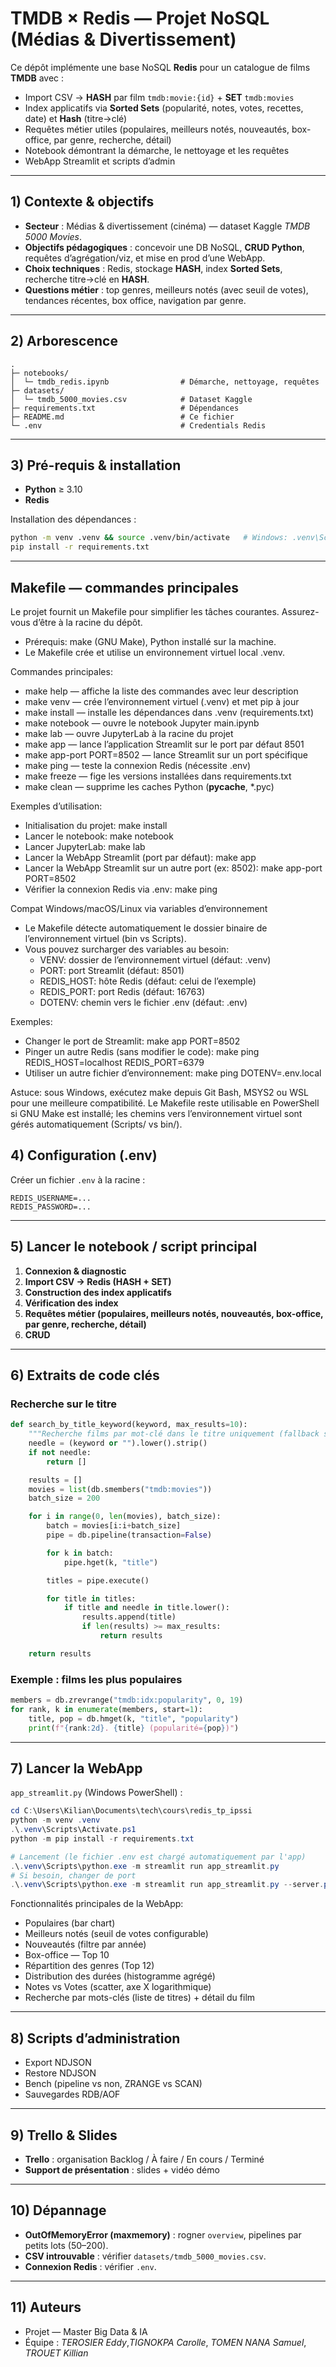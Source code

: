 # TMDB × Redis — Projet NoSQL (Médias & Divertissement)

Ce dépôt implémente une base NoSQL **Redis** pour un catalogue de films **TMDB** avec :
- Import CSV → **HASH** par film `tmdb:movie:{id}` + **SET** `tmdb:movies`
- Index applicatifs via **Sorted Sets** (popularité, notes, votes, recettes, date) et **Hash** (titre→clé)
- Requêtes métier utiles (populaires, meilleurs notés, nouveautés, box-office, par genre, recherche, détail)
- Notebook démontrant la démarche, le nettoyage et les requêtes
- WebApp Streamlit et scripts d’admin

---

## 1) Contexte & objectifs

- **Secteur** : Médias & divertissement (cinéma) — dataset Kaggle *TMDB 5000 Movies*.
- **Objectifs pédagogiques** : concevoir une DB NoSQL, **CRUD Python**, requêtes d’agrégation/viz, et mise en prod d’une WebApp.
- **Choix techniques** : Redis, stockage **HASH**, index **Sorted Sets**, recherche titre→clé en **HASH**.
- **Questions métier** : top genres, meilleurs notés (avec seuil de votes), tendances récentes, box office, navigation par genre.

---

## 2) Arborescence

```
.
├─ notebooks/
│  └─ tmdb_redis.ipynb                # Démarche, nettoyage, requêtes
├─ datasets/
│  └─ tmdb_5000_movies.csv            # Dataset Kaggle
├─ requirements.txt                   # Dépendances
├─ README.md                          # Ce fichier
└─ .env                               # Credentials Redis
```

---

## 3) Pré-requis & installation

- **Python** ≥ 3.10
- **Redis**

Installation des dépendances :
```bash
python -m venv .venv && source .venv/bin/activate   # Windows: .venv\Scripts\activate
pip install -r requirements.txt
```

---

## Makefile — commandes principales

Le projet fournit un Makefile pour simplifier les tâches courantes. Assurez-vous d’être à la racine du dépôt.

- Prérequis: make (GNU Make), Python installé sur la machine.
- Le Makefile crée et utilise un environnement virtuel local .venv.

Commandes principales:
- make help — affiche la liste des commandes avec leur description
- make venv — crée l’environnement virtuel (.venv) et met pip à jour
- make install — installe les dépendances dans .venv (requirements.txt)
- make notebook — ouvre le notebook Jupyter main.ipynb
- make lab — ouvre JupyterLab à la racine du projet
- make app — lance l’application Streamlit sur le port par défaut 8501
- make app-port PORT=8502 — lance Streamlit sur un port spécifique
- make ping — teste la connexion Redis (nécessite .env)
- make freeze — fige les versions installées dans requirements.txt
- make clean — supprime les caches Python (__pycache__, *.pyc)

Exemples d’utilisation:
- Initialisation du projet:
  make install
- Lancer le notebook:
  make notebook
- Lancer JupyterLab:
  make lab
- Lancer la WebApp Streamlit (port par défaut):
  make app
- Lancer la WebApp Streamlit sur un autre port (ex: 8502):
  make app-port PORT=8502
- Vérifier la connexion Redis via .env:
  make ping

Compat Windows/macOS/Linux via variables d’environnement
- Le Makefile détecte automatiquement le dossier binaire de l’environnement virtuel (bin vs Scripts).
- Vous pouvez surcharger des variables au besoin:
  - VENV: dossier de l’environnement virtuel (défaut: .venv)
  - PORT: port Streamlit (défaut: 8501)
  - REDIS_HOST: hôte Redis (défaut: celui de l’exemple)
  - REDIS_PORT: port Redis (défaut: 16763)
  - DOTENV: chemin vers le fichier .env (défaut: .env)

Exemples:
- Changer le port de Streamlit:
  make app PORT=8502
- Pinger un autre Redis (sans modifier le code):
  make ping REDIS_HOST=localhost REDIS_PORT=6379
- Utiliser un autre fichier d’environnement:
  make ping DOTENV=.env.local

Astuce: sous Windows, exécutez make depuis Git Bash, MSYS2 ou WSL pour une meilleure compatibilité. Le Makefile reste utilisable en PowerShell si GNU Make est installé; les chemins vers l’environnement virtuel sont gérés automatiquement (Scripts/ vs bin/).

## 4) Configuration (.env)

Créer un fichier `.env` à la racine :
```env
REDIS_USERNAME=...
REDIS_PASSWORD=...
```

---

## 5) Lancer le notebook / script principal

1. **Connexion & diagnostic**
2. **Import CSV → Redis (HASH + SET)**
3. **Construction des index applicatifs**
4. **Vérification des index**
5. **Requêtes métier (populaires, meilleurs notés, nouveautés, box-office, par genre, recherche, détail)**
6. **CRUD**

---

## 6) Extraits de code clés

### Recherche sur le titre
```python
def search_by_title_keyword(keyword, max_results=10):
    """Recherche films par mot-clé dans le titre uniquement (fallback sans RediSearch)"""
    needle = (keyword or "").lower().strip()
    if not needle:
        return []

    results = []
    movies = list(db.smembers("tmdb:movies"))
    batch_size = 200

    for i in range(0, len(movies), batch_size):
        batch = movies[i:i+batch_size]
        pipe = db.pipeline(transaction=False)

        for k in batch:
            pipe.hget(k, "title")

        titles = pipe.execute()

        for title in titles:
            if title and needle in title.lower():
                results.append(title)
                if len(results) >= max_results:
                    return results

    return results
```

### Exemple : films les plus populaires
```python
members = db.zrevrange("tmdb:idx:popularity", 0, 19)
for rank, k in enumerate(members, start=1):
    title, pop = db.hmget(k, "title", "popularity")
    print(f"{rank:2d}. {title} (popularité={pop})")
```

---

## 7) Lancer la WebApp

`app_streamlit.py` (Windows PowerShell) :
```powershell
cd C:\Users\Kilian\Documents\tech\cours\redis_tp_ipssi
python -m venv .venv
.\.venv\Scripts\Activate.ps1
python -m pip install -r requirements.txt

# Lancement (le fichier .env est chargé automatiquement par l'app)
.\.venv\Scripts\python.exe -m streamlit run app_streamlit.py
# Si besoin, changer de port
.\.venv\Scripts\python.exe -m streamlit run app_streamlit.py --server.port 8502
```

Fonctionnalités principales de la WebApp:
- Populaires (bar chart)
- Meilleurs notés (seuil de votes configurable)
- Nouveautés (filtre par année)
- Box-office — Top 10
- Répartition des genres (Top 12)
- Distribution des durées (histogramme agrégé)
- Notes vs Votes (scatter, axe X logarithmique)
- Recherche par mots-clés (liste de titres) + détail du film

---

## 8) Scripts d’administration

- Export NDJSON  
- Restore NDJSON  
- Bench (pipeline vs non, ZRANGE vs SCAN)  
- Sauvegardes RDB/AOF

---

## 9) Trello & Slides

- **Trello** : organisation Backlog / À faire / En cours / Terminé  
- **Support de présentation** : slides + vidéo démo

---

## 10) Dépannage

- **OutOfMemoryError (maxmemory)** : rogner `overview`, pipelines par petits lots (50–200).  
- **CSV introuvable** : vérifier `datasets/tmdb_5000_movies.csv`.  
- **Connexion Redis** : vérifier `.env`.

---

## 11) Auteurs

- Projet — Master Big Data & IA  
- Équipe : *TEROSIER Eddy*,*TIGNOKPA Carolle*, *TOMEN NANA Samuel*, *TROUET Killian*  